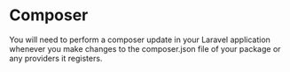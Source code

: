 # Composer

 You will need to perform a composer update in your Laravel application whenever you make changes to the composer.json file of your package or any providers it registers.